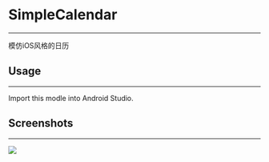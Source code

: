# SimpleCalendar
----
模仿iOS风格的日历

## Usage
---
Import this modle into Android Studio.

## Screenshots
----
![](http://ihgoo.qiniudn.com/calender.gif)
